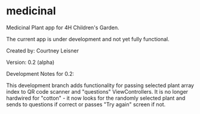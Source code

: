 # medicinal
Medicinal Plant app for 4H Children's Garden.

The current app is under development and not yet fully functional.

Created by: Courtney Leisner

Version: 0.2 (alpha)

Development Notes for 0.2:

This development branch adds functionality for passing selected plant array index to QR code scanner and "questions" ViewControllers. It is no longer hardwired for "cotton" - it now looks for the randomly selected plant and sends to questions if correct or passes "Try again" screen if not.
